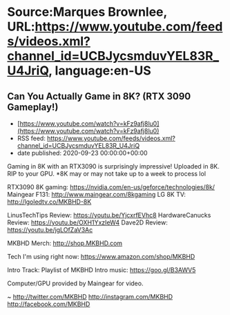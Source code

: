 # Source:Marques Brownlee, URL:https://www.youtube.com/feeds/videos.xml?channel_id=UCBJycsmduvYEL83R_U4JriQ, language:en-US

## Can You Actually Game in 8K? (RTX 3090 Gameplay!)
 - [https://www.youtube.com/watch?v=kFz9afj8lu0](https://www.youtube.com/watch?v=kFz9afj8lu0)
 - RSS feed: https://www.youtube.com/feeds/videos.xml?channel_id=UCBJycsmduvYEL83R_U4JriQ
 - date published: 2020-09-23 00:00:00+00:00

Gaming in 8K with an RTX3090 is surprisingly impressive! Uploaded in 8K. RIP to your GPU.
*8K may or may not take up to a week to process lol

RTX3090 8K gaming: https://nvidia.com/en-us/geforce/technologies/8k/
Maingear F131: http://www.maingear.com/8kgaming
LG 8K TV: http://lgoledtv.co/MKBHD-8K

LinusTechTips Review: https://youtu.be/YjcxrfEVhc8
HardwareCanucks Review: https://youtu.be/OXH1YxzIeW4
Dave2D Review: https://youtu.be/jgLOfZaV3Ac

MKBHD Merch: http://shop.MKBHD.com

Tech I'm using right now: https://www.amazon.com/shop/MKBHD

Intro Track: 
Playlist of MKBHD Intro music: https://goo.gl/B3AWV5

Computer/GPU provided by Maingear for video.

~
http://twitter.com/MKBHD
http://instagram.com/MKBHD
http://facebook.com/MKBHD

